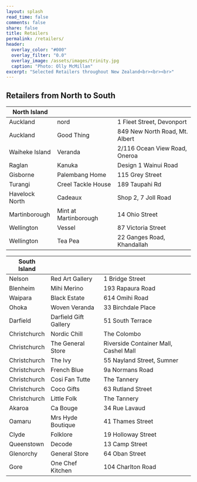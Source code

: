```yaml
---
layout: splash
read_time: false
comments: false
share: false
title: Retailers
permalink: /retailers/
header:
  overlay_color: "#000"
  overlay_filter: "0.0"
  overlay_image: /assets/images/trinity.jpg
  caption: "Photo: Olly McMillan"
excerpt: "Selected Retailers throughout New Zealand<br><br><br>"
---
```


## Retailers from North to South

| North Island  |                       |                             |
|---------------|-----------------------|-----------------------------|
|Auckland	    |nord	                |1 Fleet Street, Devonport      |
|Auckland	    |Good Thing             |849 New North Road, Mt. Albert |
|Waiheke Island	|Veranda	            |2/116 Ocean View Road, Oneroa  |
|Raglan	        |Kanuka                 |Design	1 Wainui Road           |
|Gisborne	    |Palembang Home	        |115 Grey Street                |
|Turangi	    |Creel Tackle House	    |189 Taupahi Rd                 |
|Havelock North	|Cadeaux	            |Shop 2, 7 Joll Road            |
|Martinborough	|Mint at Martinborough	|14 Ohio Street                 |
|Wellington	    |Vessel	                |87 Victoria Street             |
|Wellington	    |Tea Pea	            |22 Ganges Road, Khandallah     |


| South Island  |                       |                       |
|---------------|-----------------------|-----------------------|
|Nelson     	    |Red Art Gallery |  1 Bridge Street         |
|Blenheim        	    |Mihi Merino |193 Rapaura Road          |
|Waipara	|Black Estate	|614 Omihi Road |
|Ohoka	|Woven Veranda	|33 Birchdale Place |
|Darfield	|Darfield Gift Gallery	|51 South Terrace |
|Christchurch	|Nordic Chill	|The Colombo |
|Christchurch	|The General Store	|Riverside Container Mall, Cashel Mall |
|Christchurch	|The Ivy	|55 Nayland Street,  Sumner |
|Christchurch	|French Blue	|9a Normans Road |
|Christchurch	|Cosi Fan Tutte	|The Tannery |
|Christchurch	|Coco Gifts	|63 Rutland Street |
|Christchurch	|Little Folk	|The Tannery |
|Akaroa	|Ca Bouge	|34 Rue Lavaud |
|Oamaru	|Mrs Hyde Boutique	|41 Thames Street |
|Clyde	|Folklore	|19 Holloway Street |
|Queenstown	|Decode	|13 Camp Street |
|Glenorchy	|General Store	|64 Oban Street |
|Gore	|One Chef Kitchen	|104 Charlton Road |
